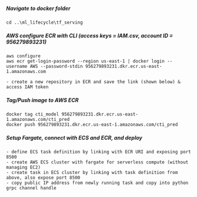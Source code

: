 ##### Navigate to docker folder
```
cd ..\ml_lifecycle\tf_serving
```

##### AWS configure ECR with CLI (access keys = IAM.csv, account ID = 956279893231)
```
aws configure
aws ecr get-login-password --region us-east-1 | docker login --username AWS --password-stdin 956279893231.dkr.ecr.us-east-1.amazonaws.com

- create a new repository in ECR and save the link (shown below) & access IAM token
```

##### Tag/Push image to AWS ECR
```
docker tag cti_model 956279893231.dkr.ecr.us-east-1.amazonaws.com/cti_pred
docker push 956279893231.dkr.ecr.us-east-1.amazonaws.com/cti_pred
```

##### Setup Fargate, connect with ECS and ECR, and deploy
```
- define ECS task definition by linking with ECR URI and exposing port 8500
- create AWS ECS cluster with fargate for serverless compute (without managing EC2)
- create task in ECS cluster by linking with task definition from above, also expose port 8500
- copy public IP address from newly running task and copy into python grpc channel handle
```
